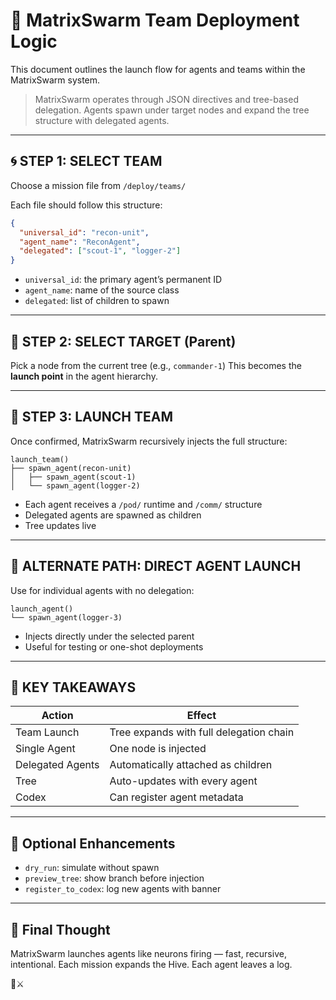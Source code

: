 # 🧠 MatrixSwarm Team Deployment Logic

This document outlines the launch flow for agents and teams within the MatrixSwarm system.

> MatrixSwarm operates through JSON directives and tree-based delegation. 
> Agents spawn under target nodes and expand the tree structure with delegated agents.

---

## 🌀 STEP 1: SELECT TEAM
Choose a mission file from `/deploy/teams/`

Each file should follow this structure:
```json
{
  "universal_id": "recon-unit",
  "agent_name": "ReconAgent",
  "delegated": ["scout-1", "logger-2"]
}
```
- `universal_id`: the primary agent’s permanent ID
- `agent_name`: name of the source class
- `delegated`: list of children to spawn

---

## 🧩 STEP 2: SELECT TARGET (Parent)
Pick a node from the current tree (e.g., `commander-1`)
This becomes the **launch point** in the agent hierarchy.

---

## 🚀 STEP 3: LAUNCH TEAM

Once confirmed, MatrixSwarm recursively injects the full structure:

```
launch_team()
├── spawn_agent(recon-unit)
│   ├── spawn_agent(scout-1)
│   └── spawn_agent(logger-2)
```

- Each agent receives a `/pod/` runtime and `/comm/` structure
- Delegated agents are spawned as children
- Tree updates live

---

## 🎯 ALTERNATE PATH: DIRECT AGENT LAUNCH

Use for individual agents with no delegation:
```
launch_agent()
└── spawn_agent(logger-3)
```
- Injects directly under the selected parent
- Useful for testing or one-shot deployments

---

## 🧠 KEY TAKEAWAYS

| Action           | Effect                                  |
|------------------|------------------------------------------|
| Team Launch       | Tree expands with full delegation chain |
| Single Agent      | One node is injected                    |
| Delegated Agents  | Automatically attached as children      |
| Tree              | Auto-updates with every agent           |
| Codex             | Can register agent metadata             |

---

## 🔧 Optional Enhancements

- `dry_run`: simulate without spawn
- `preview_tree`: show branch before injection
- `register_to_codex`: log new agents with banner

---

## 💬 Final Thought

MatrixSwarm launches agents like neurons firing — fast, recursive, intentional.
Each mission expands the Hive.
Each agent leaves a log.

🧠⚔️